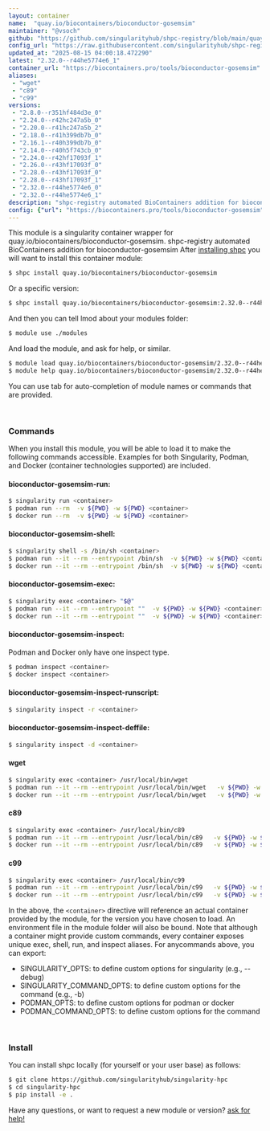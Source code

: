 ```yaml
---
layout: container
name:  "quay.io/biocontainers/bioconductor-gosemsim"
maintainer: "@vsoch"
github: "https://github.com/singularityhub/shpc-registry/blob/main/quay.io/biocontainers/bioconductor-gosemsim/container.yaml"
config_url: "https://raw.githubusercontent.com/singularityhub/shpc-registry/main/quay.io/biocontainers/bioconductor-gosemsim/container.yaml"
updated_at: "2025-08-15 04:00:18.472290"
latest: "2.32.0--r44he5774e6_1"
container_url: "https://biocontainers.pro/tools/bioconductor-gosemsim"
aliases:
 - "wget"
 - "c89"
 - "c99"
versions:
 - "2.8.0--r351hf484d3e_0"
 - "2.24.0--r42hc247a5b_0"
 - "2.20.0--r41hc247a5b_2"
 - "2.18.0--r41h399db7b_0"
 - "2.16.1--r40h399db7b_0"
 - "2.14.0--r40h5f743cb_0"
 - "2.24.0--r42hf17093f_1"
 - "2.26.0--r43hf17093f_0"
 - "2.28.0--r43hf17093f_0"
 - "2.28.0--r43hf17093f_1"
 - "2.32.0--r44he5774e6_0"
 - "2.32.0--r44he5774e6_1"
description: "shpc-registry automated BioContainers addition for bioconductor-gosemsim"
config: {"url": "https://biocontainers.pro/tools/bioconductor-gosemsim", "maintainer": "@vsoch", "description": "shpc-registry automated BioContainers addition for bioconductor-gosemsim", "latest": {"2.32.0--r44he5774e6_1": "sha256:414a8823dc492336603626c80c96a62ce30ed347741d7ba15c0ec5df005edfc0"}, "tags": {"2.8.0--r351hf484d3e_0": "sha256:5332530d344421add8114d205a29da02a851ddea03d60cb628fbd2a7efa1d925", "2.24.0--r42hc247a5b_0": "sha256:de5615604cf1674e57c0f950af96bbc3d16092027cefe08139e985642f93c3f7", "2.20.0--r41hc247a5b_2": "sha256:65eb0b680d4409d310c45d72507179e16db075cef56b22ea929fb70fd122fc91", "2.18.0--r41h399db7b_0": "sha256:6801a93f8dbb1200126d397a3e94a01901c9ab5a19fbc90fc9f9127c9d58e21b", "2.16.1--r40h399db7b_0": "sha256:ee802746877546f631da4d8ea61deda86f65ab66c74d7b09a2b82d6312d9b93f", "2.14.0--r40h5f743cb_0": "sha256:7acd3d6d488ff434f3706210dc9616bb8c7cd092b195d79e95d8b8e6b6740b51", "2.24.0--r42hf17093f_1": "sha256:4716275a9f533547f583dd607b8c7b757db4cbb7536a8c68d1a87dc7412ee484", "2.26.0--r43hf17093f_0": "sha256:ebc1632da0f32a593f0faec06511c336bbb13010086c1241cf0e80cde28dc1ff", "2.28.0--r43hf17093f_0": "sha256:9bbc6d43a1d22ca2b10e71a9f27d38c75d8b2ddeabc8e964873721c0e0e455ec", "2.28.0--r43hf17093f_1": "sha256:ee9bc681e3438821b8681d1b0845e2dcf9599cbd64b0b784d5a7f85b2e0a8e94", "2.32.0--r44he5774e6_0": "sha256:6d7657395019418a93cd7d45f2d3066640f3838f3a108af114b33c89324fcbed", "2.32.0--r44he5774e6_1": "sha256:414a8823dc492336603626c80c96a62ce30ed347741d7ba15c0ec5df005edfc0"}, "docker": "quay.io/biocontainers/bioconductor-gosemsim", "aliases": {"wget": "/usr/local/bin/wget", "c89": "/usr/local/bin/c89", "c99": "/usr/local/bin/c99"}}
---
```


This module is a singularity container wrapper for quay.io/biocontainers/bioconductor-gosemsim.
shpc-registry automated BioContainers addition for bioconductor-gosemsim
After [installing shpc](#install) you will want to install this container module:


```bash
$ shpc install quay.io/biocontainers/bioconductor-gosemsim
```

Or a specific version:

```bash
$ shpc install quay.io/biocontainers/bioconductor-gosemsim:2.32.0--r44he5774e6_1
```

And then you can tell lmod about your modules folder:

```bash
$ module use ./modules
```

And load the module, and ask for help, or similar.

```bash
$ module load quay.io/biocontainers/bioconductor-gosemsim/2.32.0--r44he5774e6_1
$ module help quay.io/biocontainers/bioconductor-gosemsim/2.32.0--r44he5774e6_1
```

You can use tab for auto-completion of module names or commands that are provided.

<br>

### Commands

When you install this module, you will be able to load it to make the following commands accessible.
Examples for both Singularity, Podman, and Docker (container technologies supported) are included.

#### bioconductor-gosemsim-run:

```bash
$ singularity run <container>
$ podman run --rm  -v ${PWD} -w ${PWD} <container>
$ docker run --rm  -v ${PWD} -w ${PWD} <container>
```

#### bioconductor-gosemsim-shell:

```bash
$ singularity shell -s /bin/sh <container>
$ podman run --it --rm --entrypoint /bin/sh  -v ${PWD} -w ${PWD} <container>
$ docker run --it --rm --entrypoint /bin/sh  -v ${PWD} -w ${PWD} <container>
```

#### bioconductor-gosemsim-exec:

```bash
$ singularity exec <container> "$@"
$ podman run --it --rm --entrypoint ""  -v ${PWD} -w ${PWD} <container> "$@"
$ docker run --it --rm --entrypoint ""  -v ${PWD} -w ${PWD} <container> "$@"
```

#### bioconductor-gosemsim-inspect:

Podman and Docker only have one inspect type.

```bash
$ podman inspect <container>
$ docker inspect <container>
```

#### bioconductor-gosemsim-inspect-runscript:

```bash
$ singularity inspect -r <container>
```

#### bioconductor-gosemsim-inspect-deffile:

```bash
$ singularity inspect -d <container>
```


#### wget

```bash
$ singularity exec <container> /usr/local/bin/wget
$ podman run --it --rm --entrypoint /usr/local/bin/wget   -v ${PWD} -w ${PWD} <container> -c " $@"
$ docker run --it --rm --entrypoint /usr/local/bin/wget   -v ${PWD} -w ${PWD} <container> -c " $@"
```


#### c89

```bash
$ singularity exec <container> /usr/local/bin/c89
$ podman run --it --rm --entrypoint /usr/local/bin/c89   -v ${PWD} -w ${PWD} <container> -c " $@"
$ docker run --it --rm --entrypoint /usr/local/bin/c89   -v ${PWD} -w ${PWD} <container> -c " $@"
```


#### c99

```bash
$ singularity exec <container> /usr/local/bin/c99
$ podman run --it --rm --entrypoint /usr/local/bin/c99   -v ${PWD} -w ${PWD} <container> -c " $@"
$ docker run --it --rm --entrypoint /usr/local/bin/c99   -v ${PWD} -w ${PWD} <container> -c " $@"
```



In the above, the `<container>` directive will reference an actual container provided
by the module, for the version you have chosen to load. An environment file in the
module folder will also be bound. Note that although a container
might provide custom commands, every container exposes unique exec, shell, run, and
inspect aliases. For anycommands above, you can export:

 - SINGULARITY_OPTS: to define custom options for singularity (e.g., --debug)
 - SINGULARITY_COMMAND_OPTS: to define custom options for the command (e.g., -b)
 - PODMAN_OPTS: to define custom options for podman or docker
 - PODMAN_COMMAND_OPTS: to define custom options for the command

<br>

### Install

You can install shpc locally (for yourself or your user base) as follows:

```bash
$ git clone https://github.com/singularityhub/singularity-hpc
$ cd singularity-hpc
$ pip install -e .
```

Have any questions, or want to request a new module or version? [ask for help!](https://github.com/singularityhub/singularity-hpc/issues)